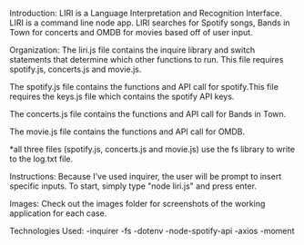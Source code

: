 Introduction:
LIRI is a Language Interpretation and Recognition Interface. LIRI is a command line node app. LIRI searches for Spotify songs, Bands in Town for concerts and OMDB for movies based off of user input. 

Organization:
The liri.js file contains the inquire library and switch statements that determine which other functions to run. This file requires spotify.js, concerts.js and movie.js.

The spotify.js file contains the functions and API call for spotify.This file requires the keys.js file which contains the spotify API keys. 

The concerts.js file contains the functions and API call for Bands in Town.

The movie.js file contains the functions and API call for OMDB. 

*all three files (spotify.js, concerts.js and movie.js) use the fs library to write to the log.txt file. 

Instructions:
Because I've used inquirer, the user will be prompt to insert specific inputs. To start, simply type "node liri.js" and press enter. 

Images:
Check out the images folder for screenshots of the working application for each case.

Technologies Used:
-inquirer
-fs
-dotenv
-node-spotify-api
-axios
-moment
